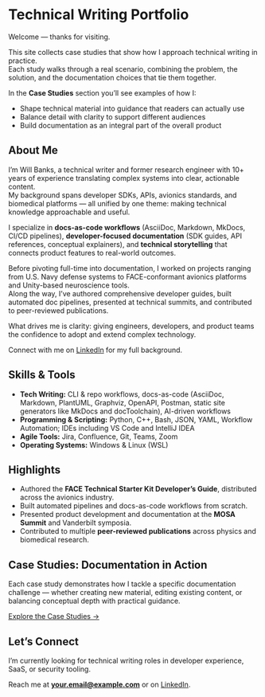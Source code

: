 
# Technical Writing Portfolio

Welcome — thanks for visiting.

This site collects case studies that show how I approach technical writing in practice.  
Each study walks through a real scenario, combining the problem, the solution, and the documentation choices that tie them together.

In the **Case Studies** section you’ll see examples of how I:

- Shape technical material into guidance that readers can actually use  
- Balance detail with clarity to support different audiences  
- Build documentation as an integral part of the overall product  

## About Me

I’m Will Banks, a technical writer and former research engineer with 10+ years of experience translating complex systems into clear, actionable content.  
My background spans developer SDKs, APIs, avionics standards, and biomedical platforms — all unified by one theme: making technical knowledge approachable and useful.

I specialize in **docs-as-code workflows** (AsciiDoc, Markdown, MkDocs, CI/CD pipelines), **developer-focused documentation** (SDK guides, API references, conceptual explainers), and **technical storytelling** that connects product features to real-world outcomes.

Before pivoting full-time into documentation, I worked on projects ranging from U.S. Navy defense systems to FACE-conformant avionics platforms and Unity-based neuroscience tools.  
Along the way, I’ve authored comprehensive developer guides, built automated doc pipelines, presented at technical summits, and contributed to peer-reviewed publications.

What drives me is clarity: giving engineers, developers, and product teams the confidence to adopt and extend complex technology.

Connect with me on [LinkedIn](https://www.linkedin.com/in/william-banks-7a736793/) for my full background.

## Skills & Tools

- **Tech Writing:** CLI & repo workflows, docs-as-code (AsciiDoc, Markdown, PlantUML, Graphviz, OpenAPI, Postman, static site generators like MkDocs and docToolchain), AI-driven workflows
- **Programming & Scripting:** Python, C++, Bash, JSON, YAML, Workflow Automation; IDEs including VS Code and IntelliJ IDEA 
- **Agile Tools:** Jira, Confluence, Git, Teams, Zoom  
- **Operating Systems:** Windows & Linux (WSL)  

## Highlights

- Authored the **FACE Technical Starter Kit Developer’s Guide**, distributed across the avionics industry.  
- Built automated pipelines and docs-as-code workflows from scratch.  
- Presented product development and documentation at the **MOSA Summit** and Vanderbilt symposia.  
- Contributed to multiple **peer-reviewed publications** across physics and biomedical research.  

## Case Studies: Documentation in Action

Each case study demonstrates how I tackle a specific documentation challenge — whether creating new material, editing existing content, or balancing conceptual depth with practical guidance.

[Explore the Case Studies →](./samples/)

## Let’s Connect

I’m currently looking for technical writing roles in developer experience, SaaS, or security tooling.  

Reach me at **your.email@example.com** or on [LinkedIn](https://www.linkedin.com/in/william-banks-7a736793/).  
